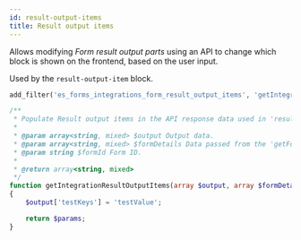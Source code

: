 ```yaml
---
id: result-output-items
title: Result output items
---
```


Allows modifying _Form result output parts_ using an API to change which block is shown on the frontend, based on the user input.

Used by the `result-output-item` block.

```php
add_filter('es_forms_integrations_form_result_output_items', 'getIntegrationResultOutputItems', 10, 3);

/**
 * Populate Result output items in the API response data used in 'result-output-item' block.
 *
 * @param array<string, mixed> $output Output data.
 * @param array<string, mixed> $formDetails Data passed from the 'getFormDetailsApi' function.
 * @param string $formId Form ID.
 *
 * @return array<string, mixed>
 */
function getIntegrationResultOutputItems(array $output, array $formDetails, string $formId): array
{
	$output['testKeys'] = 'testValue';

	return $params;
}
```


